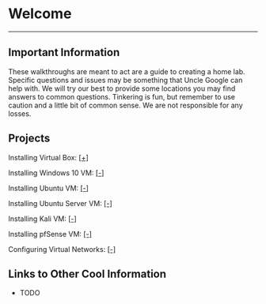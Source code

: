 # Welcome
___

## Important Information

These walkthroughs are meant to act are a guide to creating a home lab. Specific questions and issues may be something that Uncle Google can help with. We will try our best to provide some locations you may find answers to common questions. Tinkering is fun, but remember to use caution and a little bit of common sense. We are not responsible for any losses.

## Projects

Installing Virtual Box: [[+]](Creating_Home_Lab)

Installing Windows 10 VM: [[-]]()

Installing Ubuntu VM: [[-]]()

Installing Ubuntu Server VM: [[-]]()

Installing Kali VM: [[-]]()

Installing pfSense VM: [[-]]()

Configuring Virtual Networks: [[-]]()

## Links to Other Cool Information
- TODO
